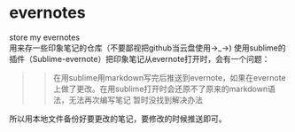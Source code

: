 # evernotes
store my evernotes  
用来存一些印象笔记的仓库（不要鄙视把github当云盘使用→_→)
使用sublime的插件（Sublime-evernote）把印象笔记从evernote打开时，会有一个问题：
 >>在用sublime用markdown写完后推送到evernote，如果在evernote上做了更改。在用sublime打开时会还原不了原来的markdown语法，无法再次编写笔记
 >>暂时没找到解决办法
 
所以用本地文件备份好要更改的笔记，要修改的时候推送即可。
